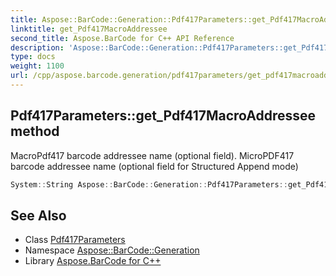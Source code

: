 ```yaml
---
title: Aspose::BarCode::Generation::Pdf417Parameters::get_Pdf417MacroAddressee method
linktitle: get_Pdf417MacroAddressee
second_title: Aspose.BarCode for C++ API Reference
description: 'Aspose::BarCode::Generation::Pdf417Parameters::get_Pdf417MacroAddressee method. MacroPdf417 barcode addressee name (optional field). MicroPDF417 barcode addressee name (optional field for Structured Append mode) in C++.'
type: docs
weight: 1100
url: /cpp/aspose.barcode.generation/pdf417parameters/get_pdf417macroaddressee/
---
```

## Pdf417Parameters::get_Pdf417MacroAddressee method


MacroPdf417 barcode addressee name (optional field). MicroPDF417 barcode addressee name (optional field for Structured Append mode)

```cpp
System::String Aspose::BarCode::Generation::Pdf417Parameters::get_Pdf417MacroAddressee() const
```

## See Also

* Class [Pdf417Parameters](../)
* Namespace [Aspose::BarCode::Generation](../../)
* Library [Aspose.BarCode for C++](../../../)
